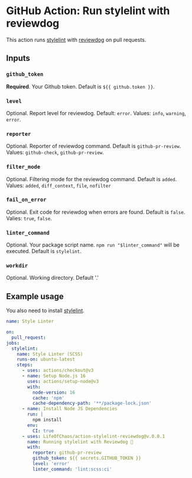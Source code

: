 # GitHub Action: Run stylelint with reviewdog

This action runs [stylelint](https://github.com/stylelint/stylelint) with
[reviewdog](https://github.com/reviewdog/reviewdog) on pull requests.

## Inputs

### `github_token`

**Required**. Your Github token. 
Default is `${{ github.token }}`.

### `level`

Optional. Report level for reviewdog.
Default: `error`.
Values: `info`, `warning`, `error`.

### `reporter`
Optional. Reporter of reviewdog command. 
Default is `github-pr-review`.
Values: `github-check`, `github-pr-review`.

### `filter_mode`

Optional. Filtering mode for the reviewdog command. 
Default is `added`.
Values: `added`, `diff_context`, `file`, `nofilter`

### `fail_on_error`

Optional. Exit code for reviewdog when errors are found. 
Default is `false`.
Valies: `true`, `false`.

### `linter_command`

Optional. Your package script name. `npm run "$linter_command"` will be executed. 
Default is `stylelint`.

### `workdir`

Optional. Working directory. Default '.'

## Example usage

You also need to install [stylelint](https://github.com/stylelint/stylelint).

```yml
name: Style Linter

on:
  pull_request:
jobs:
  stylelint:
    name: Style Linter (SCSS)
    runs-on: ubuntu-latest
    steps:
      - uses: actions/checkout@v3
      - name: Setup Node.js 16
        uses: actions/setup-node@v3
        with:
          node-version: 16
          cache: 'npm'
          cache-dependency-path: '**/package-lock.json'
      - name: Install Node JS Dependencies
        run: |
          npm install
        env:
          CI: true
      - uses: LifeOfChaos/action-stylelint-reviewdog@v.0.0.1
        name: Running stylelint with Reviewdog 🐶
        with:
          reporter: github-pr-review
          github_token: ${{ secrets.GITHUB_TOKEN }}
          level: 'error'
          linter_command: 'lint:scss:ci'
```
